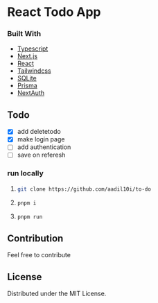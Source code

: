 # React Todo App
<!-- add screenshot -->

### Built With

* [Typescript](https://www.typescriptlang.org/)
* [Next.js](https://nextjs.org/)
* [React](https://react.dev/)
* [Tailwindcss](https://tailwindcss.com/)
* [SQLite](https://www.sqlite.org/)
* [Prisma](https://www.prisma.io/)
* [NextAuth](https://next-auth.js.org/)

<!-- Todo -->
## Todo

- [x] add deletetodo
- [x] make login page
- [ ] add authentication
- [ ] save on referesh

### run locally

1. ```sh
   git clone https://github.com/aadil10i/to-do
   ```
3. ```sh
   pnpm i
   ```
4. ```sh
   pnpm run
   ```

<!-- MARKDOWN LINKS & IMAGES -->
<!-- https://www.markdownguide.org/basic-syntax/#reference-style-links -->
[product-screenshot]: images/screenshot.png

<!-- Contribution -->
## Contribution

Feel free to contribute

<!-- LICENSE -->
## License

Distributed under the MIT License.



